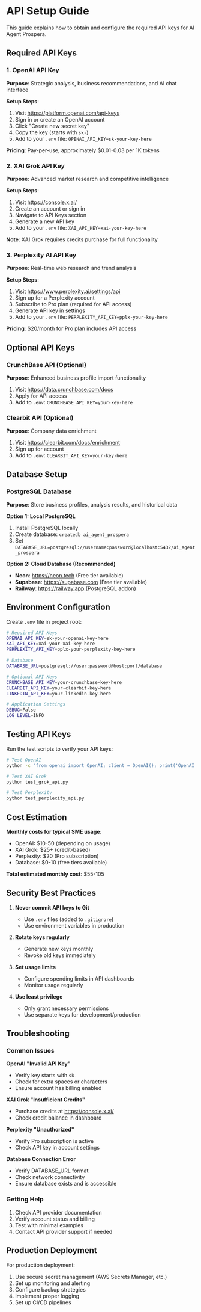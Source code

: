 # API Setup Guide

This guide explains how to obtain and configure the required API keys for AI Agent Prospera.

## Required API Keys

### 1. OpenAI API Key
**Purpose**: Strategic analysis, business recommendations, and AI chat interface

**Setup Steps**:
1. Visit https://platform.openai.com/api-keys
2. Sign in or create an OpenAI account
3. Click "Create new secret key"
4. Copy the key (starts with `sk-`)
5. Add to your `.env` file: `OPENAI_API_KEY=sk-your-key-here`

**Pricing**: Pay-per-use, approximately $0.01-0.03 per 1K tokens

### 2. XAI Grok API Key
**Purpose**: Advanced market research and competitive intelligence

**Setup Steps**:
1. Visit https://console.x.ai/
2. Create an account or sign in
3. Navigate to API Keys section
4. Generate a new API key
5. Add to your `.env` file: `XAI_API_KEY=xai-your-key-here`

**Note**: XAI Grok requires credits purchase for full functionality

### 3. Perplexity AI API Key
**Purpose**: Real-time web research and trend analysis

**Setup Steps**:
1. Visit https://www.perplexity.ai/settings/api
2. Sign up for a Perplexity account
3. Subscribe to Pro plan (required for API access)
4. Generate API key in settings
5. Add to your `.env` file: `PERPLEXITY_API_KEY=pplx-your-key-here`

**Pricing**: $20/month for Pro plan includes API access

## Optional API Keys

### CrunchBase API (Optional)
**Purpose**: Enhanced business profile import functionality

1. Visit https://data.crunchbase.com/docs
2. Apply for API access
3. Add to `.env`: `CRUNCHBASE_API_KEY=your-key-here`

### Clearbit API (Optional)
**Purpose**: Company data enrichment

1. Visit https://clearbit.com/docs/enrichment
2. Sign up for account
3. Add to `.env`: `CLEARBIT_API_KEY=your-key-here`

## Database Setup

### PostgreSQL Database
**Purpose**: Store business profiles, analysis results, and historical data

**Option 1: Local PostgreSQL**
1. Install PostgreSQL locally
2. Create database: `createdb ai_agent_prospera`
3. Set `DATABASE_URL=postgresql://username:password@localhost:5432/ai_agent_prospera`

**Option 2: Cloud Database (Recommended)**
- **Neon**: https://neon.tech (Free tier available)
- **Supabase**: https://supabase.com (Free tier available)
- **Railway**: https://railway.app (PostgreSQL addon)

## Environment Configuration

Create `.env` file in project root:

```bash
# Required API Keys
OPENAI_API_KEY=sk-your-openai-key-here
XAI_API_KEY=xai-your-xai-key-here
PERPLEXITY_API_KEY=pplx-your-perplexity-key-here

# Database
DATABASE_URL=postgresql://user:password@host:port/database

# Optional API Keys
CRUNCHBASE_API_KEY=your-crunchbase-key-here
CLEARBIT_API_KEY=your-clearbit-key-here
LINKEDIN_API_KEY=your-linkedin-key-here

# Application Settings
DEBUG=False
LOG_LEVEL=INFO
```

## Testing API Keys

Run the test scripts to verify your API keys:

```bash
# Test OpenAI
python -c "from openai import OpenAI; client = OpenAI(); print('OpenAI: OK')"

# Test XAI Grok
python test_grok_api.py

# Test Perplexity
python test_perplexity_api.py
```

## Cost Estimation

**Monthly costs for typical SME usage**:
- OpenAI: $10-50 (depending on usage)
- XAI Grok: $25+ (credit-based)
- Perplexity: $20 (Pro subscription)
- Database: $0-10 (free tiers available)

**Total estimated monthly cost**: $55-105

## Security Best Practices

1. **Never commit API keys to Git**
   - Use `.env` files (added to `.gitignore`)
   - Use environment variables in production

2. **Rotate keys regularly**
   - Generate new keys monthly
   - Revoke old keys immediately

3. **Set usage limits**
   - Configure spending limits in API dashboards
   - Monitor usage regularly

4. **Use least privilege**
   - Only grant necessary permissions
   - Use separate keys for development/production

## Troubleshooting

### Common Issues

**OpenAI "Invalid API Key"**
- Verify key starts with `sk-`
- Check for extra spaces or characters
- Ensure account has billing enabled

**XAI Grok "Insufficient Credits"**
- Purchase credits at https://console.x.ai/
- Check credit balance in dashboard

**Perplexity "Unauthorized"**
- Verify Pro subscription is active
- Check API key in account settings

**Database Connection Error**
- Verify DATABASE_URL format
- Check network connectivity
- Ensure database exists and is accessible

### Getting Help

1. Check API provider documentation
2. Verify account status and billing
3. Test with minimal examples
4. Contact API provider support if needed

## Production Deployment

For production deployment:

1. Use secure secret management (AWS Secrets Manager, etc.)
2. Set up monitoring and alerting
3. Configure backup strategies
4. Implement proper logging
5. Set up CI/CD pipelines